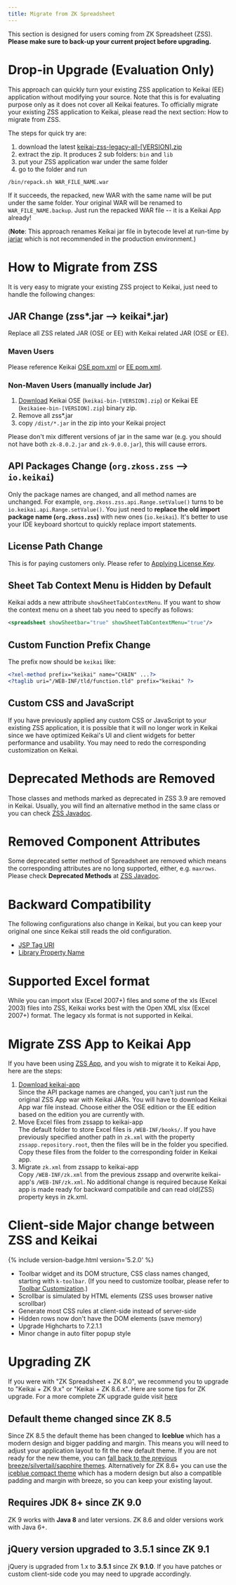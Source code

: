 ```yaml
---
title: Migrate from ZK Spreadsheet
---
```

This section is designed for users coming from ZK Spreadsheet (ZSS).
**Please make sure to back-up your current project before upgrading.**

# Drop-in Upgrade (Evaluation Only)
This approach can quickly turn your existing ZSS application to Keikai (EE) application without modifying your source. Note that this is for evaluating purpose only as it does not cover all Keikai features. To officially migrate your existing ZSS application to Keikai, please read the next section: How to migrate from ZSS.

The steps for quick try are:
1. download the latest [keikai-zss-legacy-all-[VERSION].zip](https://mavensync.zkoss.org/eval/io/keikai/binary/) 
2. extract the zip.
It produces 2 sub folders: `bin` and `lib`
3. put your ZSS application war under the same folder
4. go to the folder and run 

`/bin/repack.sh WAR_FILE_NAME.war`

If it succeeds, the repacked, new WAR with the same name will be put under the same folder. Your original WAR will be renamed to `WAR_FILE_NAME.backup`. Just run the repacked WAR file -- it is a Keikai App already!

(**Note**: This approach renames Keikai jar file in bytecode level at run-time by [jarjar](https://github.com/pantsbuild/jarjar) which is not recommended in the production environment.)

# How to Migrate from ZSS 
It is very easy to migrate your existing ZSS project to Keikai, just need to handle the following changes:

## JAR Change (zss\*.jar --> keikai\*.jar)
Replace all ZSS related JAR (OSE or EE) with Keikai related JAR (OSE or EE). 

### Maven Users
Please reference Keikai [OSE pom.xml](https://github.com/keikai/keikai-tutorial/blob/master/pom.xml) or [EE pom.xml](https://github.com/keikai/dev-ref/blob/master/pom.xml).

### Non-Maven Users (manually include Jar)
1. [Download](https://keikai.io/download) Keikai OSE (`keikai-bin-[VERSION].zip`) or Keikai EE (`keikaiee-bin-[VERSION].zip`) binary zip. 
2. Remove all zss\*.jar
3. copy `/dist/*.jar` in the zip into your Keikai project

Please don't mix different versions of jar in the same war (e.g. you should not have both `zk-8.0.2.jar` and `zk-9.0.0.jar`), this will cause errors.


## API Packages Change (`org.zkoss.zss` --> `io.keikai`)
Only the package names are changed, and all method names are unchanged. For example, `org.zkoss.zss.api.Range.setValue()` turns to be `io.keikai.api.Range.setValue()`. You just need to **replace the old import package name (`org.zkoss.zss`)** with new ones (`io.keikai`). It's better to use your IDE keyboard shortcut to quickly replace import statements.


## License Path Change
This is for paying customers only. Please refer to [Applying License Key](License_Install).

## Sheet Tab Context Menu is Hidden by Default
Keikai adds a new attribute `showSheetTabContextMenu`. If you want to show the context menu on a sheet tab you need to specify as follows:

```xml
<spreadsheet showSheetbar="true" showSheetTabContextMenu="true"/>
```


## Custom Function Prefix Change
The prefix now should be `keikai` like:

```xml
<?xel-method prefix="keikai" name="CHAIN" ...?> 
<?taglib uri="/WEB-INF/tld/function.tld" prefix="keikai" ?>
```

## Custom CSS and JavaScript
If you have previously applied any custom CSS or JavaScript to your existing ZSS application, it is possible that it will no longer work in Keikai since we have optimized Keikai's UI and client widgets for better performance and usability. You may need to redo the corresponding customization on Keikai.


# Deprecated Methods are Removed
Those classes and methods marked as deprecated in ZSS 3.9 are removed in Keikai. Usually, you will find an alternative method in the same class or you can check [ZSS Javadoc](https://www.zkoss.org/javadoc/latest/zss/deprecated-list.html#method). 


# Removed Component Attributes
Some deprecated setter method of Spreadsheet are removed which means the corresponding attributes are no long supported, either, e.g. `maxrows`. Please check **Deprecated Methods** at [ZSS Javadoc](https://www.zkoss.org/javadoc/latest/zss/org/zkoss/zss/ui/Spreadsheet.html).



# Backward Compatibility
The following configurations also change in Keikai, but you can keep your original one since Keikai still reads the old configuration.

* [JSP Tag URI](Get_Spreadsheet_Running_Quickly_in_JSP)
* [Library Property Name](Configuration)

# Supported Excel format
While you can import xlsx (Excel 2007+) files and some of the xls (Excel 2003) files into ZSS, Keikai works best with the Open XML xlsx (Excel 2007+) format. The legacy xls format is not supported in Keikai.  

# Migrate ZSS App to Keikai App
If you have been using [ZSS App](https://www.zkoss.org/wiki/ZK_Spreadsheet_Essentials/Using_Spreadsheet_in_ZK/Spreadsheet_App), and you wish to migrate it to Keikai App, here are the steps:

1. [Download keikai-app](https://keikai.io/download) <br/>
Since the API package names are changed, you can't just run the original ZSS App war with Keikai JARs. You will have to download Keikai App war file instead. Choose either the OSE edition or the EE edition based on the edition you are currently with.
2. Move Excel files from zssapp to keikai-app <br/>
The default folder to store Excel files is `/WEB-INF/books/`. If you have previously specified another path in `zk.xml` with the property `zssapp.repository.root`, then the files will be in the folder you specified. Copy these files from the folder to the corresponding folder in Keikai app.
3. Migrate `zk.xml` from zssapp to keikai-app <br/>
Copy `/WEB-INF/zk.xml` from the previous zssapp and overwrite keikai-app's `/WEB-INF/zk.xml`. No additional change is required because Keikai app is made ready for backward compatibile and can read old(ZSS) property keys in zk.xml.


# Client-side Major change between ZSS and Keikai
{% include version-badge.html version='5.2.0' %}

* Toolbar widget and its DOM structure, CSS class names changed, starting with `k-toolbar`.
(If you need to customize toolbar, please refer to [Toolbar Customization](/dev-ref/adv/Toolbar_Customization).)
* Scrollbar is simulated by HTML elements (ZSS uses browser native scrollbar)
* Generate most CSS rules at client-side instead of server-side
* Hidden rows now don't have the DOM elements (save memory)
* Upgrade Highcharts to 7.2.1.1
* Minor change in auto filter popup style

# Upgrading ZK
If you were with "ZK Spreadsheet + ZK 8.0", we recommend you to upgrade to "Keikai + ZK 9.x" or "Keikai + ZK 8.6.x". Here are some tips for ZK upgrade. For a more complete ZK upgrade guide visit [here](https://www.zkoss.org/wiki/ZK%20Developer's%20Reference/Upgrade%20Tips/Version%20Upgrade)

## Default theme changed since ZK 8.5
Since ZK 8.5 the default theme has been changed to **Iceblue** which has a modern design and bigger padding and margin. This means you will need to adjust your application layout to fit the new default theme. If you are not ready for the new theme, you can [fall back to the previous breeze/silvertail/sapphire themes](https://www.zkoss.org/wiki/Small_Talks/2017/October/New_Features_of_ZK_8.5.0#Keep_Using_The_Previous_Default_Theme_-_Breeze). Alternatively for ZK 8.6+ you can use the [iceblue compact theme](https://www.zkoss.org/wiki/Small_Talks/2018/November/New_Features_of_ZK_8.6.0#Refresh_Theme_without_Code_Change_-_Compact_Theme) which has a modern design but also a compatible padding and margin with breeze, so you can keep your existing layout.

## Requires JDK 8+ since ZK 9.0
ZK 9 works with **Java 8** and later versions. ZK 8.6 and older versions work with Java 6+.

## jQuery version upgraded to 3.5.1 since ZK 9.1
jQuery is upgraded from 1.x to **3.5.1** since ZK **9.1.0**. If you have patches or custom client-side code you may need to upgrade accordingly.


